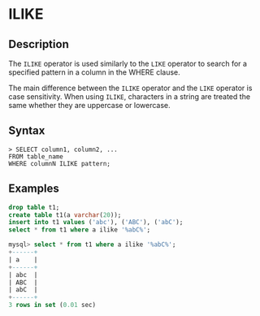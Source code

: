 # **ILIKE**

## **Description**

The `ILIKE` operator is used similarly to the `LIKE` operator to search for a specified pattern in a column in the WHERE clause.

The main difference between the `ILIKE` operator and the `LIKE` operator is case sensitivity. When using `ILIKE`, characters in a string are treated the same whether they are uppercase or lowercase.

## **Syntax**


```
> SELECT column1, column2, ...
FROM table_name
WHERE columnN ILIKE pattern;
```

## **Examples**

```sql
drop table t1;
create table t1(a varchar(20));
insert into t1 values ('abc'), ('ABC'), ('abC');
select * from t1 where a ilike '%abC%';

mysql> select * from t1 where a ilike '%abC%';
+------+
| a    |
+------+
| abc  |
| ABC  |
| abC  |
+------+
3 rows in set (0.01 sec)
```
